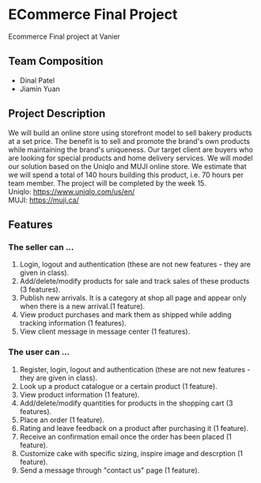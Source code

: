 # ECommerce Final Project
Ecommerce Final project at Vanier

## Team Composition
* Dinal Patel
* Jiamin Yuan

## Project Description
We will build an online store using storefront model to sell bakery products at a set price. The benefit is to sell and promote the brand's own products while maintaining the brand's uniqueness. Our target client are buyers who are looking for special products and home delivery services. We will model our solution based on the Uniqlo and MUJI online store. We estimate that we will spend a total of 140 hours building this product, i.e. 70 hours per team member. The project will be completed by the week 15. 
<br>
Uniqlo: https://www.uniqlo.com/us/en/
<br>
MUJI: https://muji.ca/

## Features
### The seller can ...
1. Login, logout and authentication (these are not new features - they are given in class).
2. Add/delete/modify products for sale and track sales of these products (3 features).
3. Publish new arrivals. It is a category at shop all page and appear only when there is a new arrival.(1 feature).
4. View product purchases and mark them as shipped while adding tracking information (1 features).
5. View client message in message center (1 features).

### The user can ...
1. Register, login, logout and authentication (these are not new features - they are given in class).
2. Look up a product catalogue or a certain product (1 feature).
3. View product information (1 feature).
4. Add/delete/modify quantities for products in the shopping cart (3 features).
5. Place an order (1 feature).
6. Rating and leave feedback on a product after purchasing it (1 feature).
7. Receive an confirmation email once the order has been placed (1 feature).
8. Customize cake with specific sizing, inspire image and descrption (1 feature).
9. Send a message through "contact us" page (1 feature).
